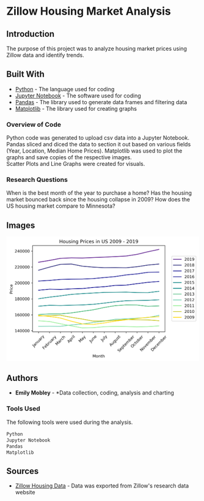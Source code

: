 # Zillow Housing Market Analysis

## Introduction

The purpose of this project was to analyze housing market prices using Zillow data and identify trends.  

## Built With

* [Python](https://www.python.org/) - The language used for coding
* [Jupyter Notebook](https://jupyter.org/) - The software used for coding
* [Pandas](https://pandas.pydata.org/) - The library used to generate data frames and filtering data
* [Matplotlib](https://matplotlib.org/) - The library used for creating graphs

### Overview of Code

Python code was generated to upload csv data into a Jupyter Notebook.  
Pandas sliced and diced the data to section it out based on various fields (Year, Location, Median Home Prices).
Matplotlib was used to plot the graphs and save copies of the respective images.  
Scatter Plots and Line Graphs were created for visuals.  

### Research Questions

When is the best month of the year to purchase a home?
Has the housing market bounced back since the housing collapse in 2009?
How does the US housing market compare to Minnesota?

## Images

![US_Line.png](US_Line.png) 


## Authors

* **Emily Mobley** - *Data collection, coding, analysis and charting

### Tools Used

The following tools were used during the analysis.

```
Python
Jupyter Notebook
Pandas
Matplotlib
```

## Sources

* [Zillow Housing Data](https://www.zillow.com/research/data/) - Data was exported from Zillow's research data website

